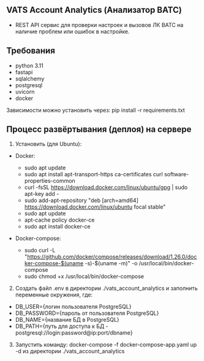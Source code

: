 <h2>VATS Account Analytics (Анализатор ВАТС)</h2>

- REST API сервис для проверки настроек и вызовов ЛК ВАТС на наличие проблем или ошибок в настройке.

<h2>Требования</h2>

- python 3.11
- fastapi
- sqlalchemy
- postgresql
- uvicorn
- docker

Зависимости можно установить через: pip install -r requirements.txt 

<h2>Процесс развёртывания (деплоя) на сервере</h2>

1. Установить (для Ubuntu):

- Docker:
    - sudo apt update
    - sudo apt install apt-transport-https ca-certificates curl software-properties-common
    - curl -fsSL https://download.docker.com/linux/ubuntu/gpg | sudo apt-key add -
    - sudo add-apt-repository "deb [arch=amd64] https://download.docker.com/linux/ubuntu focal stable"
    - sudo apt update
    - apt-cache policy docker-ce
    - sudo apt install docker-ce

- Docker-compose:
    - sudo curl -L "https://github.com/docker/compose/releases/download/1.26.0/docker-compose-$(uname -s)-$(uname -m)"
    -o /usr/local/bin/docker-compose
    - sudo chmod +x /usr/local/bin/docker-compose

2. Создать файл .env в директории ./vats_account_analytics и заполнить переменные окружения, где: 

- DB_USER={логин пользователя PostgreSQL}
- DB_PASSWORD={пароль от пользователя PostgreSQL}
- DB_NAME={название БД в PostgreSQL}
- DB_PATH={путь для доступа к БД - postgresql://login:password@ip:port/dbname}

3. Запустить команду: docker-compose -f docker-compose-app.yaml up -d из директории ./vats_account_analytics